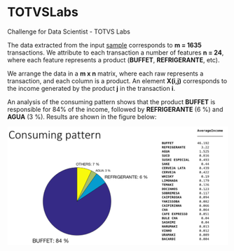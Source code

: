 # TOTVSLabs
Challenge for Data Scientist - TOTVS Labs

The data extracted from the input [sample](sample.txt) corresponds to **m = 1635** transactions. We attribute to each transaction a number of features **n = 24**, where each feature represents a product (**BUFFET**, **REFRIGERANTE**, etc).

We arrange the data in a **m x n** matrix, where each raw represents a transaction, and each column is a product. An element **X(i,j)** corresponds to the income generated by the product **j** in the transaction **i**.

An analysis of the consuming pattern shows that the product **BUFFET** is responsible for 84% of the income, followed by **REFRIGERANTE** (6 %) and **AGUA** (3 %). Results are shown in the figure below:

![Alt Text](https://github.com/jruizvar/TOTVSLabs/blob/master/pattern.png)
